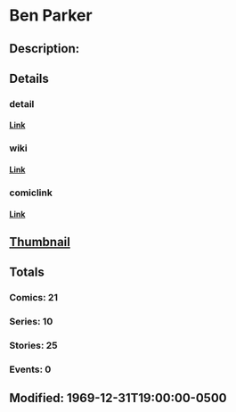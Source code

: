 # Ben Parker
## Description: 
## Details
### detail
#### [Link](http://marvel.com/characters/2737/ben_parker?utm_campaign=apiRef&utm_source=225578a89fc76f3d20fbffda5d17a88d)
### wiki
#### [Link](http://marvel.com/universe/Parker%2C_Ben_%28Uncle_Ben%29?utm_campaign=apiRef&utm_source=225578a89fc76f3d20fbffda5d17a88d)
### comiclink
#### [Link](http://marvel.com/comics/characters/1009489/ben_parker?utm_campaign=apiRef&utm_source=225578a89fc76f3d20fbffda5d17a88d)
## [Thumbnail](http://i.annihil.us/u/prod/marvel/i/mg/8/c0/4c003d00c8ed9.jpg)
## Totals
### Comics: 21
### Series: 10
### Stories: 25
### Events: 0
## Modified: 1969-12-31T19:00:00-0500